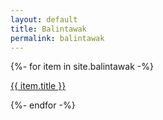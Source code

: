 ```yaml
---
layout: default
title: Balintawak
permalink: balintawak
---
```


{%- for item in site.balintawak -%}
  <p><a href="{{ item.url }}">{{ item.title }}</a></p>
{%- endfor -%}

